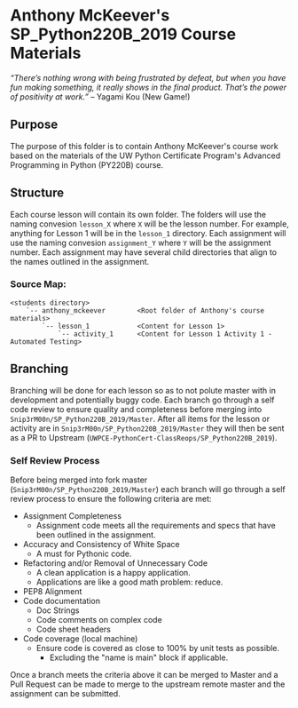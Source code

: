 # Anthony McKeever's SP_Python220B_2019 Course Materials

*“There’s nothing wrong with being frustrated by defeat, but when you have fun making something, it really shows in the final product. That’s the power of positivity at work.”* – Yagami Kou (New Game!)

## Purpose

The purpose of this folder is to contain Anthony McKeever's course work based on the materials of the UW Python Certificate Program's Advanced Programming in Python (PY220B) course.

## Structure

Each course lesson will contain its own folder.  The folders will use the naming convesion `lesson_X` where `X` will be the lesson number.  For example, anything for Lesson 1 will be in the `lesson_1` directory.  Each assignment will use the naming convesion `assignment_Y` where `Y` will be the assignment number.  Each assignment may have several child directories that align to the names outlined in the assignment.

### Source Map:
```
<students directory>
    `-- anthony_mckeever        <Root folder of Anthony's course materials>
        `-- lesson_1            <Content for Lesson 1>
            `-- activity_1      <Content for Lesson 1 Activity 1 - Automated Testing>
```

## Branching

Branching will be done for each lesson so as to not polute master with in development and potentially buggy code.  Each branch go through a self code review to ensure quality and completeness before merging into `Snip3rM00n/SP_Python220B_2019/Master`.  After all items for the lesson or activity are in `Snip3rM00n/SP_Python220B_2019/Master` they will then be sent as a PR to Upstream (`UWPCE-PythonCert-ClassReops/SP_Python220B_2019`).

### Self Review Process

Before being merged into fork master (`Snip3rM00n/SP_Python220B_2019/Master`) each branch will go through a self review process to ensure the following criteria are met:
* Assignment Completeness
    * Assignment code meets all the requirements and specs that have been outlined in the assignment.
* Accuracy and Consistency of White Space
    * A must for Pythonic code.
* Refactoring and/or Removal of Unnecessary Code
    * A clean application is a happy application.
    * Applications are like a good math problem: reduce.
* PEP8 Alignment
* Code documentation
    * Doc Strings
    * Code comments on complex code
    * Code sheet headers
* Code coverage (local machine)
    * Ensure code is covered as close to 100% by unit tests as possible.
        * Excluding the "name is main" block if applicable.

Once a branch meets the criteria above it can be merged to Master and a Pull Request can be made to merge to the upstream remote master and the assignment can be submitted.